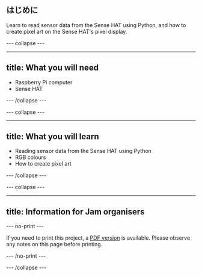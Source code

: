 ## はじめに

Learn to read sensor data from the Sense HAT using Python, and how to create pixel art on the Sense HAT's pixel display.

\--- collapse \---

* * *

## title: What you will need

- Raspberry Pi computer
- Sense HAT

\--- /collapse \---

\--- collapse \---

* * *

## title: What you will learn

- Reading sensor data from the Sense HAT using Python
- RGB colours
- How to create pixel art

\--- /collapse \---

\--- collapse \---

* * *

## title: Information for Jam organisers

\--- no-print \---

If you need to print this project, a [PDF version](https://github.com/raspberrypilearning/jam-worksheets/raw/master/pdf/Sense-HAT-Sensors.pdf) is available. Please observe any notes on this page before printing.

\--- /no-print \---

\--- /collapse \---